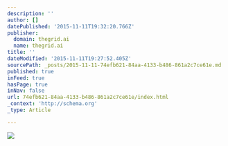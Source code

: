 ```yaml
---
description: ''
author: []
datePublished: '2015-11-11T19:32:20.766Z'
publisher:
  domain: thegrid.ai
  name: thegrid.ai
title: ''
dateModified: '2015-11-11T19:27:52.405Z'
sourcePath: _posts/2015-11-11-74efb621-84aa-4133-b486-861a2c7ce61e.md
published: true
inFeed: true
hasPage: true
inNav: false
url: 74efb621-84aa-4133-b486-861a2c7ce61e/index.html
_context: 'http://schema.org'
_type: Article

---
```

![](https://imgflo.herokuapp.com/graph/vahj1ThiexotieMo/a3f5131e8602e22df0c6e44bdb01c3d8/gradientmap.jpg?stop1=0.1&stop2=0.3&stop3=0.5&stop4=0.7&stop5=0.9&color1=%232A0909&color2=%23541212&color3=%23A72525&color4=%23B3B3B3&color5=%23E6E6E6&srgb=True&input=https%3A%2F%2Fthe-grid-user-content.s3-us-west-2.amazonaws.com%2F97bc5b60-d54d-49ce-a1c0-15ef4e7e67e4.jpg&width=1864&height=1242)